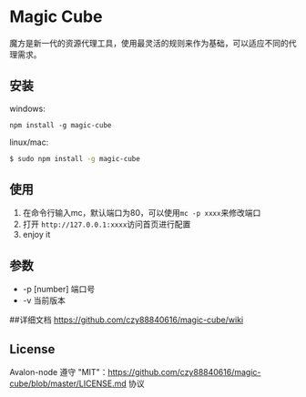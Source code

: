 # Magic Cube

魔方是新一代的资源代理工具，使用最灵活的规则来作为基础，可以适应不同的代理需求。

## 安装

windows:
```
npm install -g magic-cube
```
linux/mac:
```bash
$ sudo npm install -g magic-cube
```

## 使用
1. 在命令行输入mc，默认端口为80，可以使用```mc -p xxxx```来修改端口
2. 打开 ```http://127.0.0.1:xxxx```访问首页进行配置
3. enjoy it

## 参数

 * -p [number] 端口号
 * -v 当前版本

##详细文档
https://github.com/czy88840616/magic-cube/wiki

## License
Avalon-node 遵守 "MIT"：https://github.com/czy88840616/magic-cube/blob/master/LICENSE.md 协议
